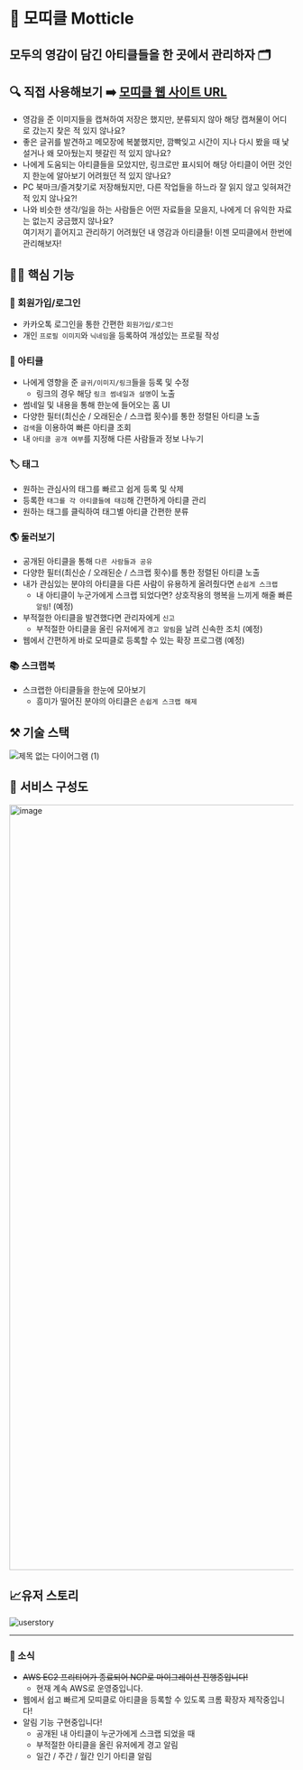 # 💫 모띠클 Motticle

## 모두의 영감이 담긴 아티클들을 한 곳에서 관리하자 🗂️

## 🔍 직접 사용해보기 ➡️ [모띠클 웹 사이트 URL](http://ec2-3-37-72-225.ap-northeast-2.compute.amazonaws.com/)

- 영감을 준 이미지들을 캡쳐하여 저장은 했지만, 분류되지 않아 해당 캡쳐물이 어디로 갔는지 찾은 적 있지 않나요?
- 좋은 글귀를 발견하고 메모장에 복붙했지만, 깜빡잊고 시간이 지나 다시 봤을 때 낯설거나 왜 모아뒀는지 헷갈린 적 있지 않나요?
- 나에게 도움되는 아티클들을 모았지만, 링크로만 표시되어 해당 아티클이 어떤 것인지 한눈에 알아보기 어려웠던 적 있지 않나요?
- PC 북마크/즐겨찾기로 저장해뒀지만, 다른 작업들을 하느라 잘 읽지 않고 잊혀져간 적 있지 않나요?!
- 나와 비슷한 생각/일을 하는 사람들은 어떤 자료들을 모을지, 나에게 더 유익한 자료는 없는지 궁금했지 않나요?
  <br>
  여기저기 흩어지고 관리하기 어려웠던 내 영감과 아티클들! 이젠 모띠클에서 한번에 관리해보자!
  <br>

<h2>
  💪🏻 핵심 기능
</h2>

### 📱 회원가입/로그인
- 카카오톡 로그인을 통한 간편한 `회원가입/로그인`
- 개인 `프로필 이미지`와 `닉네임`을 등록하여 개성있는 프로필 작성
### 📜 아티클
- 나에게 영향을 준 `글귀/이미지/링크`들을 등록 및 수정
  - 링크의 경우 해당 `링크 썸네일과 설명`이 노출
- 썸네일 및 내용을 통해 한눈에 들어오는 홈 UI
- 다양한 필터(최신순 / 오래된순 / 스크랩 횟수)를 통한 정렬된 아티클 노출
- `검색`을 이용하여 빠른 아티클 조회
- 내 `아티클 공개 여부`를 지정해 다른 사람들과 정보 나누기

### 🏷️ 태그
- 원하는 관심사의 태그를 빠르고 쉽게 등록 및 삭제
- 등록한 `태그를 각 아티클들에 태깅`해 간편하게 아티클 관리
- 원하는 태그를 클릭하여 태그별 아티클 간편한 분류

### 🌎 둘러보기
- 공개된 아티클을 통해 `다른 사람들과 공유`
- 다양한 필터(최신순 / 오래된순 / 스크랩 횟수)를 통한 정렬된 아티클 노출
- 내가 관심있는 분야의 아티클을 다른 사람이 유용하게 올려줬다면 `손쉽게 스크랩`
  - 내 아티클이 누군가에게 스크랩 되었다면? 상호작용의 행복을 느끼게 해줄 빠른 `알림`! (예정)
- 부적절한 아티클을 발견했다면 관리자에게 `신고` 
  - 부적절한 아티클을 올린 유저에게 `경고 알림`을 날려 신속한 조치 (예정)
- 웹에서 간편하게 바로 모띠클로 등록할 수 있는 확장 프로그램 (예정)

### 📚 스크랩북
- 스크랩한 아티클들을 한눈에 모아보기
  - 흥미가 떨어진 분야의 아티클은 `손쉽게 스크랩 해제`

## ⚒️ 기술 스택

![제목 없는 다이어그램 (1)](https://github.com/hongxeob/motticle/assets/97447334/22a8abf7-b3cb-4c5f-a48b-7cc183e47727)

## 💸 서비스 구성도

<img width="1356" alt="image" src="https://github.com/hongxeob/motticle/assets/97447334/b33967a2-c1fe-4aae-9ca4-2d308175a719">

## 📈유저 스토리

![userstory](https://github.com/hongxeob/motticle/assets/97447334/3aba24aa-2f5d-4de2-a234-78f4d1fb8cae)

---

### 🔔 소식

- ~~AWS EC2 프리티어가 종료되어 NCP로 마이그레이션 진행중입니다!~~
  - 현재 계속 AWS로 운영중입니다.
- 웹에서 쉽고 빠르게 모띠클로 아티클을 등록할 수 있도록 크롬 확장자 제작중입니다!
- 알림 기능 구현중입니다!
  - 공개된 내 아티클이 누군가에게 스크랩 되었을 때
  - 부적절한 아티클을 올린 유저에게 경고 알림
  - 일간 / 주간 / 월간 인기 아티클 알림

